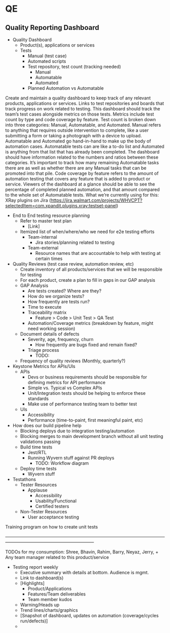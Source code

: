 # QE

## Quality Reporting Dashboard

-   Quality Dashboard
    -   Product(s), applications or services
    -   Tests
        -   Manual (test case)
        -   Automated scripts
        -   Test repository, test count (tracking needed)
            -   Manual
            -   Automatable
            -   Automated
        -   Planned Automation vs Automatable

Create and maintain a quality dashboard to keep track of any relevant products, applications or services. Links to test repositories and boards that track progress on work related to testing. This dashboard should track the team’s test cases alongside metrics on those tests. Metrics include test count by type and code coverage by feature.
Test count is broken down into three categories: Manual, Automatable, and Automated. Manual refers to anything that requires outside intervention to complete, like a user submitting a form or taking a photograph with a device to upload. Automatable and Automated go hand-in-hand to make up the body of automation cases. Automatable tests can are like a to-do list and Automated is anything from that list that has already been completed. The dashboard should have information related to the numbers and ratios between these categories. It’s important to track how many remaining Automatable tasks there are as well as whether there are any Manual tasks that can be promoted into that pile.
Code coverage by feature refers to the amount of automation testing that covers any feature that is added to product or service. Viewers of the dashboard at a glance should be able to see the percentage of completed planned automation, and that amount compared to the whole set of Automatable tests.
What we’re currently using for this: XRay plugins on Jira (<https://jira.walmart.com/projects/WHVCPT?selectedItem=com.xpandit.plugins.xray:testset-panel>)

-   End to End testing resource planning
    -   Refer to master test plan
        -   [Link]
    -   Itemized list of when/where/who we need for e2e testing efforts
        -   Team-internal
            -   Jira stories/planning related to testing
        -   Team-external
            -   Resource names that are accountable to help with testing at certain times
-   Quality Reviews (test case review, automation review, etc)
    -   Create inventory of all products/services that we will be responsible for testing
    -   For each product, create a plan to fill in gaps in our GAP analysis
    -   GAP Analysis
        -   Are tests created? Where are they?
        -   How do we organize tests?
        -   How frequently are tests run?
        -   Time to execute
        -   Traceability matrix
            -   Feature > Code > Unit Test > QA Test
        -   Automation/Coverage metrics (breakdown by feature, might need working session)
    -   Document details of defects
        -   Severity, age, frequency, churn
            -   How frequently are bugs fixed and remain fixed?
        -   Triage process
            -   TODO:
    -   Frequency of quality reviews (Monthly, quarterly?)
-   Keystone Metrics for APIs/UIs
    -   APIs
        -   Devs or business requirements should be responsible for defining metrics for API performance
        -   Simple vs. Typical vs Complex APIs
        -   Unit/Integration tests should be helping to enforce these standards
        -   Make use of performance testing team to better test
    -   UIs
        -   Accessibility
        -   Performance (time-to-paint, first meaningful paint, etc)
-   How does our build pipeline help
    -   Blocking deploys due to integration testing/automation
    -   Blocking merges to main development branch without all unit testing validations passing
    -   Build time tests
        -   Jest/RTL
        -   Running Wyvern stuff against PR deploys
            -   TODO: Workflow diagram
    -   Deploy time tests
        -   Wyvern stuff
-   Testathons
    -   Tester Resources
        -   Applause
            -   Accessibility
            -   Usability/Functional
            -   Certified testers
    -   Non-Tester Resources
        -   User acceptance testing

Training program on how to create unit tests

————————————————————————————————————————————————————————

TODOs for my consumption:
Shree, Bhavin, Rahim, Barry, Neyaz, Jerry, + Any team manager related to this product/service

-   Testing report weekly
    -   Executive summary with details at bottom. Audience is mgmt.
    -   Link to dashboard(s)
    -   [Highlights]
        -   Product/Applications
        -   Features/Team deliverables
        -   Team member kudos
    -   Warning/Heads up
    -   Trend lines/charts/graphics
    -   [Snapshot of dashboard, updates on automation (coverage/cycles run/defects)]
    -
